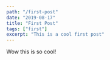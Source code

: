 ```yaml
---
path: "/first-post"
date: "2019-08-17"
title: "First Post"
tags: ["first"]
excerpt: "This is a cool first post"
---
```


Wow this is so cool!
